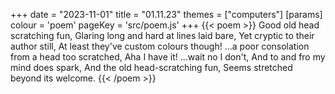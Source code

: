 +++
date = "2023-11-01"
title = "01.11.23"
themes = ["computers"]
[params]
  colour = 'poem'
  pageKey = 'src/poem.js'
+++
{{< poem >}}
Good old head scratching fun,
Glaring long and hard at lines laid bare,
Yet cryptic to their author still,
At least they've custom colours though!
...a poor consolation from a head too scratched,
Aha I have it! ...wait no I don't,
And to and fro my mind does spark,
And the old head-scratching fun, 
Seems stretched beyond its welcome.
{{< /poem >}}